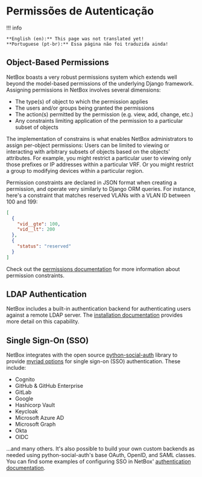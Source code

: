 # Permissões de Autenticação

!!! info

    **English (en):** This page was not translated yet!
    **Portuguese (pt-br):** Essa página não foi traduzida ainda!

## Object-Based Permissions

NetBox boasts a very robust permissions system which extends well beyond the model-based permissions of the underlying Django framework. Assigning permissions in NetBox involves several dimensions:

* The type(s) of object to which the permission applies
* The users and/or groups being granted the permissions
* The action(s) permitted by the permission (e.g. view, add, change, etc.)
* Any constraints limiting application of the permission to a particular subset of objects

The implementation of constrains is what enables NetBox administrators to assign per-object permissions: Users can be limited to viewing or interacting with arbitrary subsets of objects based on the objects' attributes. For example, you might restrict a particular user to viewing only those prefixes or IP addresses within a particular VRF. Or you might restrict a group to modifying devices within a particular region.

Permission constraints are declared in JSON format when creating a permission, and operate very similarly to Django ORM queries. For instance, here's a constraint that matches reserved VLANs with a VLAN ID between 100 and 199:

```json
[
  {
    "vid__gte": 100,
    "vid__lt": 200
  },
  {
    "status": "reserved"
  }
]
```

Check out the [permissions documentation](../administration/permissions.md) for more information about permission constraints.

## LDAP Authentication

NetBox includes a built-in authentication backend for authenticating users against a remote LDAP server. The [installation documentation](../installation/6-ldap.md) provides more detail on this capability.

## Single Sign-On (SSO)

NetBox integrates with the open source [python-social-auth](https://github.com/python-social-auth) library to provide [myriad options](https://python-social-auth.readthedocs.io/en/latest/backends/index.html#supported-backends) for single sign-on (SSO) authentication. These include:

* Cognito
* GitHub & GitHub Enterprise
* GitLab
* Google
* Hashicorp Vault
* Keycloak
* Microsoft Azure AD
* Microsoft Graph
* Okta
* OIDC

...and many others. It's also possible to build your own custom backends as needed using python-social-auth's base OAuth, OpenID, and SAML classes. You can find some examples of configuring SSO in NetBox' [authentication documentation](../administration/authentication/overview.md).